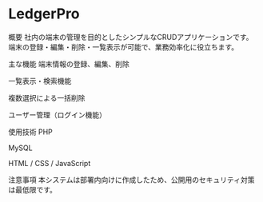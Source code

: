 # LedgerPro

概要
社内の端末の管理を目的としたシンプルなCRUDアプリケーションです。
端末の登録・編集・削除・一覧表示が可能で、業務効率化に役立ちます。

主な機能
端末情報の登録、編集、削除

一覧表示・検索機能

複数選択による一括削除

ユーザー管理（ログイン機能）

使用技術
PHP

MySQL

HTML / CSS / JavaScript


注意事項
本システムは部署内向けに作成したため、公開用のセキュリティ対策は最低限です。



